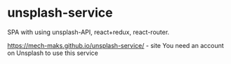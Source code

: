 # unsplash-service
SPA with using unsplash-API, react+redux, react-router.

https://mech-maks.github.io/unsplash-service/ - site
You need an account on Unsplash to use this service
